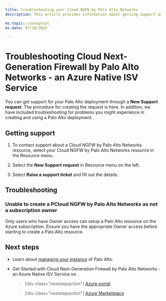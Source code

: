 ```yaml
---
title: Troubleshooting your Cloud NGFW by Palo Alto Networks
description: This article provides information about getting support and troubleshooting a Cloud NGFW (Next-Generation Firewall) by Palo Alto Networks.

ms.topic: conceptual
ms.date: 07/10/2023

---
```


# Troubleshooting Cloud Next-Generation Firewall by Palo Alto Networks - an Azure Native ISV Service

You can get support for your Palo Alto deployment through a **New Support request**. The procedure for creating the request is here. In addition, we have included  troubleshooting for problems you might experience in creating and using a Palo Alto deployment.

## Getting support  

1. To contact support about a Cloud NGFW by Palo Alto Networks resource, select your Cloud NGFW by Palo Alto Networks resource in the Resource menu.

1. Select the **New Support request** in Resource menu on the left.

1. Select **Raise a support ticket** and fill out the details.

## Troubleshooting

### Unable to create a PCloud NGFW by Palo Alto Networks as not a subscription owner

Only users who have Owner access can setup a Palo Alto resource on the Azure subscription. Ensure you have the appropriate Owner access before starting to create a Palo Alto resource.

## Next steps

- Learn about [managing your instance](palo-alto-manage.md) of Palo Alto.

- Get Started with Cloud Next-Generation Firewall by Palo Alto Networks - an Azure Native ISV Service on

  > [!div class="nextstepaction"]
  > [Azure portal](https://portal.azure.com/#view/HubsExtension/BrowseResource/resourceType/PaloAltoNetworks.Cloudngfw%2Ffirewalls)

  > [!div class="nextstepaction"]
  > [Azure Marketplace](https://azuremarketplace.microsoft.com/marketplace/apps/paloaltonetworks.pan_swfw_cloud_ngfw?tab=Overview)
